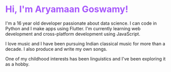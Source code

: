 <style>h1{color: rgb(167, 88, 252);}</style>

# Hi, I'm Aryamaan Goswamy!

I'm a 16 year old developer passionate about data science. I can code in Python and I make apps using Flutter. I'm currently learning web development and cross-platform development using JavaScript.

I love music and I have been pursuing Indian classical music for more than a decade. I also produce and write my own songs. 

One of my childhood interests has been linguistics and I've been exploring it as a hobby.
